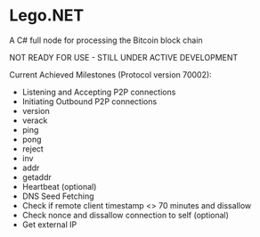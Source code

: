# Lego.NET
A C# full node for processing the Bitcoin block chain

NOT READY FOR USE - STILL UNDER ACTIVE DEVELOPMENT

Current Achieved Milestones (Protocol version 70002):

* Listening and Accepting P2P connections
* Initiating Outbound P2P connections
* version
* verack
* ping
* pong
* reject
* inv
* addr
* getaddr
* Heartbeat (optional)
* DNS Seed Fetching
* Check if remote client timestamp <> 70 minutes and dissallow
* Check nonce and dissallow connection to self (optional)
* Get external IP
